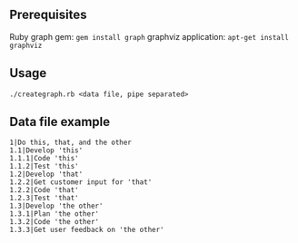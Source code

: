 ## Prerequisites

Ruby
graph gem: `gem install graph`
graphviz application: `apt-get install graphviz`

## Usage

`./creategraph.rb <data file, pipe separated>`

## Data file example

```
1|Do this, that, and the other
1.1|Develop 'this'
1.1.1|Code 'this'
1.1.2|Test 'this'
1.2|Develop 'that'
1.2.2|Get customer input for 'that'
1.2.2|Code 'that'
1.2.3|Test 'that'
1.3|Develop 'the other'
1.3.1|Plan 'the other'
1.3.2|Code 'the other'
1.3.3|Get user feedback on 'the other'
```
